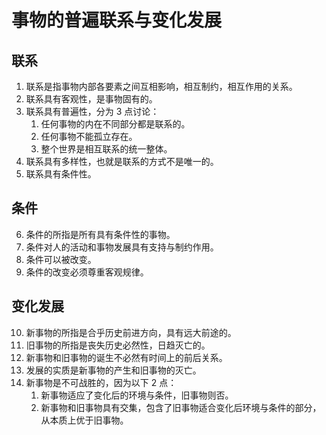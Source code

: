 # 事物的普遍联系与变化发展

## 联系
1. 联系是指事物内部各要素之间互相影响，相互制约，相互作用的关系。
2. 联系具有客观性，是事物固有的。
3. 联系具有普遍性，分为 3 点讨论：
	1. 任何事物的内在不同部分都是联系的。
	2. 任何事物不能孤立存在。
	3. 整个世界是相互联系的统一整体。
4. 联系具有多样性，也就是联系的方式不是唯一的。
5. 联系具有条件性。

## 条件

6. 条件的所指是所有具有条件性的事物。
7. 条件对人的活动和事物发展具有支持与制约作用。
8. 条件可以被改变。
9. 条件的改变必须尊重客观规律。

## 变化发展

10. 新事物的所指是合乎历史前进方向，具有远大前途的。
11. 旧事物的所指是丧失历史必然性，日趋灭亡的。 
12. 新事物和旧事物的诞生不必然有时间上的前后关系。
13. 发展的实质是新事物的产生和旧事物的灭亡。 
14. 新事物是不可战胜的，因为以下 2 点：
	1. 新事物适应了变化后的环境与条件，旧事物则否。
	2. 新事物和旧事物具有交集，包含了旧事物适合变化后环境与条件的部分，从本质上优于旧事物。
